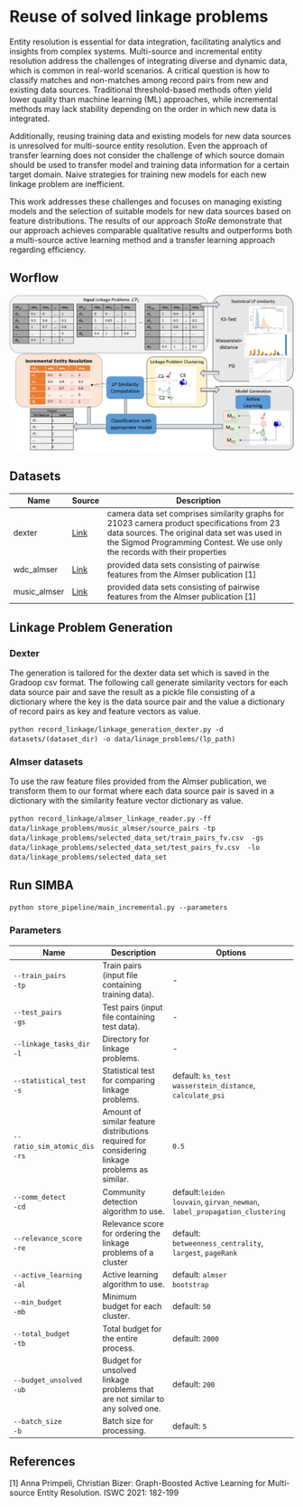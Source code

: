 # Reuse of solved linkage problems

Entity resolution is essential for data integration, facilitating analytics and insights from 
complex systems. Multi-source and incremental entity resolution address the challenges of 
integrating diverse and dynamic data, which is common in real-world scenarios. 
A critical question is how to classify matches and non-matches among record pairs 
from new and existing data sources. Traditional threshold-based methods often yield lower quality 
than machine learning (ML) approaches, while incremental methods may lack stability depending on 
the order in which new data is integrated. 

Additionally, reusing training data and existing models for new data sources is unresolved for 
multi-source entity resolution. Even the approach of transfer learning does not consider the 
challenge of which source domain should be used to transfer model and training data information 
for a certain target domain. Naive strategies for training new models for each new linkage problem 
are inefficient.

This work addresses these challenges and focuses on managing existing models and the selection 
of suitable models for new data sources based on feature distributions. 
The results of our approach _StoRe_ demonstrate that our approach achieves comparable qualitative 
results and outperforms both a multi-source active learning method and a transfer learning approach regarding
efficiency.


## Worflow

![](workflow.png)


## Datasets
| Name         | Source                                                                                                  | Description                                                                                                                                                                                                               |
|--------------|---------------------------------------------------------------------------------------------------------|---------------------------------------------------------------------------------------------------------------------------------------------------------------------------------------------------------------------------|
| dexter       | <a href='https://cloud.scadsai.uni-leipzig.de/index.php/s/RkoSzpdwkyYc87s'> Link </a>                   | camera data set comprises similarity graphs for 21023 camera product specifications from 23 data sources. The original data set was used in the Sigmod Programming Contest. We use only the records with their properties |
| wdc_almser   | <a href='http://data.dws.informatik.uni-mannheim.de/benchmarkmatchingtasks/almser_gen_data/'> Link </a> | provided data sets consisting of pairwise features from the Almser publication [1]                                                                                                                                        |
| music_almser | <a href='http://data.dws.informatik.uni-mannheim.de/benchmarkmatchingtasks/almser_gen_data/'> Link </a>                                                                      | provided data sets consisting of pairwise features from the Almser publication [1]                                                                                                                                        |

## Linkage Problem Generation

### Dexter
The generation is tailored for the dexter data set which is saved in the Gradoop csv format.
The following call generate similarity vectors for each data source pair and save the result as a pickle file consisting of 
a dictionary where the key is the data source pair and the value a dictionary of record pairs as key 
and feature vectors as value. 

`python record_linkage/linkage_generation_dexter.py -d datasets/(dataset_dir) -o data/linage_problems/(lp_path)`

### Almser datasets
To use the raw feature files provided from the Almser publication, we transform them to our format where each data source pair is saved in a dictionary 
with the similarity feature vector dictionary as value.

`python record_linkage/almser_linkage_reader.py -ff data/linkage_problems/music_almser/source_pairs
    -tp data/linkage_problems/selected_data_set/train_pairs_fv.csv 
    -gs data/linkage_problems/selected_data_set/test_pairs_fv.csv 
    -lo data/linkage_problems/selected_data_set`


## Run SIMBA
`python store_pipeline/main_incremental.py --parameters`

### Parameters

| Name                              | Description                                                                                   | Options                                                                           |
|-----------------------------------|-----------------------------------------------------------------------------------------------|-----------------------------------------------------------------------------------|
| `--train_pairs`<br>`-tp`          | Train pairs (input file containing training data).                                            | -                                                                                 |
| `--test_pairs`<br>`-gs`           | Test pairs (input file containing test data).                                                 | -                                                                                 |
| `--linkage_tasks_dir`<br>`-l`     | Directory for linkage problems.                                                               | -                                                                                 |
| `--statistical_test`<br>`-s`      | Statistical test for comparing linkage problems.                                              | default: `ks_test`<br> `wasserstein_distance`, `calculate_psi`                    |
| `--ratio_sim_atomic_dis`<br>`-rs` | Amount of similar feature distributions required for considering linkage problems as similar. | `0.5`                                                                             |
| `--comm_detect`<br>`-cd`          | Community detection algorithm to use.                                                         | default:`leiden`<br>`louvain`, `girvan_newman`,<br>`label_propagation_clustering` |
| `--relevance_score`<br>`-re`      | Relevance score for ordering the linkage problems of a cluster                                | default: `betweenness_centrality`, `largest`, `pageRank`                          |
| `--active_learning`<br>`-al`      | Active learning algorithm to use.                                                             | default: `almser`<br> `bootstrap`                                                 |
| `--min_budget`<br>`-mb`           | Minimum budget for each cluster.                                                              | default: `50`                                                                     |
| `--total_budget`<br>`-tb`         | Total budget for the entire process.                                                          | default: `2000`                                                                   |
| `--budget_unsolved`<br>`-ub`      | Budget for unsolved linkage problems that are not similar to any solved one.                  | default: `200`                                                                    |
| `--batch_size`<br> `-b`           | Batch size for processing.                                                                    | default: `5`                                                                      |


## References

[1] Anna Primpeli, Christian Bizer:
Graph-Boosted Active Learning for Multi-source Entity Resolution. ISWC 2021: 182-199